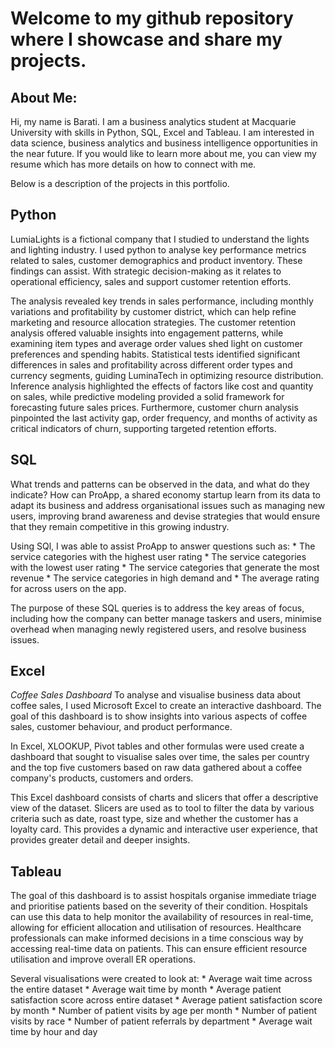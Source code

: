 # Welcome to my github repository where I showcase and share my projects.

## About Me:
Hi, my name is Barati. I am a business analytics student at Macquarie University with skills in Python, SQL, Excel and Tableau. I am interested in data science, business analytics and business intelligence opportunities in the near future. If you would like to learn more about me, you can view my resume which has more details on how to connect with me.

Below is a description of the projects in this portfolio.

## Python
LumiaLights is a fictional company that I studied to understand the lights and lighting industry.  I used python to analyse key performance metrics related to sales, customer demographics and product inventory. These findings can assist. With strategic decision-making as it relates to operational efficiency, sales and support customer retention efforts.

The analysis revealed key trends in sales performance, including monthly variations and profitability by customer district, which can help refine marketing and resource allocation strategies. The customer retention analysis offered valuable insights into engagement patterns, while examining item types and average order values shed light on customer preferences and spending habits. Statistical tests identified significant differences in sales and profitability across different order types and currency segments, guiding LuminaTech in optimizing resource distribution. Inference analysis highlighted the effects of factors like cost and quantity on sales, while predictive modeling provided a solid framework for forecasting future sales prices. Furthermore, customer churn analysis pinpointed the last activity gap, order frequency, and months of activity as critical indicators of churn, supporting targeted retention efforts.

## SQL
What trends and patterns can be observed in the data, and what do they indicate? How can ProApp, a shared economy startup learn from its data to adapt its business and address organisational issues such as managing new users, improving brand awareness  and devise strategies that would ensure that they remain competitive in this growing industry.

Using SQl, I was able to assist ProApp to answer questions such as:
	* The service categories with the highest user rating
	* The service categories with the lowest user rating
	* The service categories that generate the most revenue
	* The service categories in high demand and 
	* The average rating for across users on the app.
	
The purpose of these SQL queries is to address the key areas of focus, including how the company can better manage taskers and users, minimise overhead when managing newly registered users, and resolve business issues.

## Excel
*Coffee Sales Dashboard* 
To analyse and visualise business data about coffee sales, I used Microsoft Excel to create an interactive dashboard. The goal of this dashboard is to show insights into various aspects of coffee sales, customer behaviour, and product performance. 

In Excel, XLOOKUP, Pivot tables and other formulas were used create a dashboard that sought to visualise sales over time, the sales per country and the top five customers based on raw data gathered about a coffee company's products, customers and orders.

This Excel dashboard consists of charts and slicers that offer a descriptive view of the dataset. Slicers are used as to tool to filter the data by various criteria such as date, roast type, size and whether the customer has a loyalty card. This provides a dynamic and interactive user experience, that provides greater detail and deeper insights.

## Tableau
The goal of this dashboard is to assist hospitals organise immediate triage and prioritise patients based on the severity of their condition. Hospitals can use this data to help monitor the availability of resources in real-time, allowing for efficient allocation and utilisation of resources. Healthcare professionals can make informed decisions in a time conscious way by accessing real-time data on patients. This can ensure efficient resource utilisation and improve overall ER operations.

Several visualisations were created to look at:
	* Average wait time across the entire dataset
	* Average wait time by month
	* Average patient satisfaction score across entire dataset
	* Average patient satisfaction score by month
	* Number of patient visits by age per month
	* Number of patient visits by race
	* Number of patient referrals by department
	* Average wait time by hour and day

